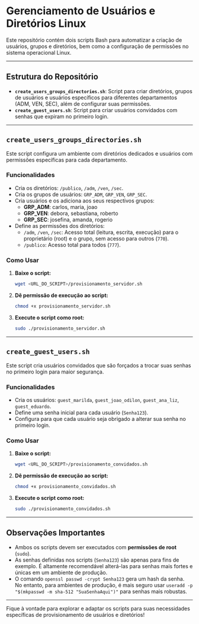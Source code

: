 # Gerenciamento de Usuários e Diretórios Linux

Este repositório contém dois scripts Bash para automatizar a criação de usuários, grupos e diretórios, bem como a configuração de permissões no sistema operacional Linux.

---

## Estrutura do Repositório

* **`create_users_groups_directories.sh`**: Script para criar diretórios, grupos de usuários e usuários específicos para diferentes departamentos (ADM, VEN, SEC), além de configurar suas permissões.
* **`create_guest_users.sh`**: Script para criar usuários convidados com senhas que expiram no primeiro login.

---

## `create_users_groups_directories.sh`

Este script configura um ambiente com diretórios dedicados e usuários com permissões específicas para cada departamento.

### Funcionalidades

* Cria os diretórios: `/publico`, `/adm`, `/ven`, `/sec`.
* Cria os grupos de usuários: `GRP_ADM`, `GRP_VEN`, `GRP_SEC`.
* Cria usuários e os adiciona aos seus respectivos grupos:
    * **GRP\_ADM**: carlos, maria, joao
    * **GRP\_VEN**: debora, sebastiana, roberto
    * **GRP\_SEC**: josefina, amanda, rogerio
* Define as permissões dos diretórios:
    * `/adm`, `/ven`, `/sec`: Acesso total (leitura, escrita, execução) para o proprietário (root) e o grupo, sem acesso para outros (`770`).
    * `/publico`: Acesso total para todos (`777`).

### Como Usar

1.  **Baixe o script:**
    ```bash
    wget <URL_DO_SCRIPT>/provisionamento_servidor.sh
    ```
2.  **Dê permissão de execução ao script:**
    ```bash
    chmod +x provisionamento_servidor.sh
    ```
3.  **Execute o script como root:**
    ```bash
    sudo ./provisionamento_servidor.sh
    ```

---

## `create_guest_users.sh`

Este script cria usuários convidados que são forçados a trocar suas senhas no primeiro login para maior segurança.

### Funcionalidades

* Cria os usuários: `guest_marilda`, `guest_joao_odilon`, `guest_ana_liz`, `guest_eduardo`.
* Define uma senha inicial para cada usuário (`Senha123`).
* Configura para que cada usuário seja obrigado a alterar sua senha no primeiro login.

### Como Usar

1.  **Baixe o script:**
    ```bash
    wget <URL_DO_SCRIPT>/provisionamento_convidados.sh
    ```
2.  **Dê permissão de execução ao script:**
    ```bash
    chmod +x provisionamento_convidados.sh
    ```
3.  **Execute o script como root:**
    ```bash
    sudo ./provisionamento_convidados.sh
    ```

---

## Observações Importantes

* Ambos os scripts devem ser executados com **permissões de root** (`sudo`).
* As senhas definidas nos scripts (`Senha123`) são apenas para fins de exemplo. É altamente recomendável alterá-las para senhas mais fortes e únicas em um ambiente de produção.
* O comando `openssl passwd -crypt Senha123` gera um hash da senha. No entanto, para ambientes de produção, é mais seguro usar `useradd -p "$(mkpasswd -m sha-512 "SuaSenhaAqui")"` para senhas mais robustas.

---

Fique à vontade para explorar e adaptar os scripts para suas necessidades específicas de provisionamento de usuários e diretórios!